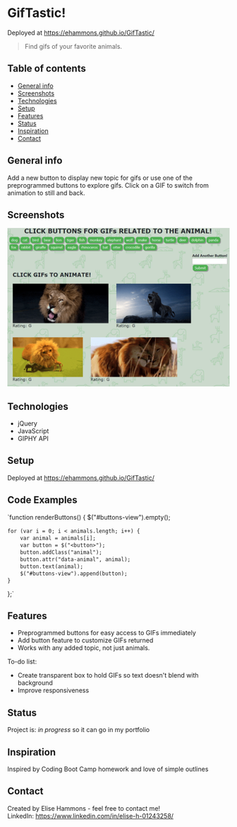 # GifTastic!
Deployed at https://ehammons.github.io/GifTastic/
> Find gifs of your favorite animals.

## Table of contents
* [General info](#general-info)
* [Screenshots](#screenshots)
* [Technologies](#technologies)
* [Setup](#setup)
* [Features](#features)
* [Status](#status)
* [Inspiration](#inspiration)
* [Contact](#contact)

## General info
Add a new button to display new topic for gifs or use one of the preprogrammed buttons to explore gifs. Click on a GIF to switch from animation to still and back.

## Screenshots
![Screenshot](./img/screenshot.png)

## Technologies
* jQuery
* JavaScript
* GIPHY API

## Setup
Deployed at https://ehammons.github.io/GifTastic/

## Code Examples
`function renderButtons() {
    $("#buttons-view").empty();

    for (var i = 0; i < animals.length; i++) {
        var animal = animals[i];
        var button = $("<button>");
        button.addClass("animal");
        button.attr("data-animal", animal);
        button.text(animal);
        $("#buttons-view").append(button);
    }
};`

## Features
* Preprogrammed buttons for easy access to GIFs immediately
* Add button feature to customize GIFs returned
* Works with any added topic, not just animals.

To-do list:
* Create transparent box to hold GIFs so text doesn't blend with background
* Improve responsiveness

## Status
Project is: _in progress_ so it can go in my portfolio

## Inspiration
Inspired by Coding Boot Camp homework and love of simple outlines

## Contact
Created by Elise Hammons - feel free to contact me!
<br>LinkedIn: https://www.linkedin.com/in/elise-h-01243258/